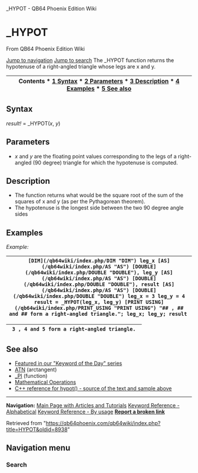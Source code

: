 


\_HYPOT - QB64 Phoenix Edition Wiki








# \_HYPOT



From QB64 Phoenix Edition Wiki



[Jump to navigation](#mw-head)
[Jump to search](#searchInput)
The \_HYPOT function returns the hypotenuse of a right-angled triangle whose legs are x and y.


  






| Contents * [1 Syntax](#Syntax) * [2 Parameters](#Parameters) * [3 Description](#Description) * [4 Examples](#Examples) * [5 See also](#See_also) |
| --- |


## Syntax


*result!* = \_HYPOT(*x*, *y*)
  




## Parameters


* *x* and *y* are the floating point values corresponding to the legs of a right-angled (90 degree) triangle for which the hypotenuse is computed.


  




## Description


* The function returns what would be the square root of the sum of the squares of x and y (as per the Pythagorean theorem).
* The hypotenuse is the longest side between the two 90 degree angle sides


  




## Examples


*Example:*





| ``` [DIM](/qb64wiki/index.php/DIM "DIM") leg_x [AS](/qb64wiki/index.php/AS "AS") [DOUBLE](/qb64wiki/index.php/DOUBLE "DOUBLE"), leg_y [AS](/qb64wiki/index.php/AS "AS") [DOUBLE](/qb64wiki/index.php/DOUBLE "DOUBLE"), result [AS](/qb64wiki/index.php/AS "AS") [DOUBLE](/qb64wiki/index.php/DOUBLE "DOUBLE") leg_x = 3 leg_y = 4 result = _HYPOT(leg_x, leg_y) [PRINT USING](/qb64wiki/index.php/PRINT_USING "PRINT USING") "## , ## and ## form a right-angled triangle."; leg_x; leg_y; result  ``` |
| --- |




| ```  3 , 4 and 5 form a right-angled triangle.  ``` |
| --- |


  




## See also


* [Featured in our "Keyword of the Day" series](https://qb64phoenix.com/forum/showthread.php?tid=1782)
* [ATN](/qb64wiki/index.php/ATN "ATN") (arctangent)
* [\_PI](/qb64wiki/index.php/PI "PI") (function)
* [Mathematical Operations](/qb64wiki/index.php/Mathematical_Operations "Mathematical Operations")
* [C++ reference for hypot() - source of the text and sample above](http://www.cplusplus.com/reference/cmath/hypot/)


  






---


**Navigation:**
[Main Page with Articles and Tutorials](/qb64wiki/index.php/Main_Page "Main Page")
[Keyword Reference - Alphabetical](/qb64wiki/index.php/Keyword_Reference_-_Alphabetical "Keyword Reference - Alphabetical")
[Keyword Reference - By usage](/qb64wiki/index.php/Keyword_Reference_-_By_usage "Keyword Reference - By usage")
**[Report a broken link](https://qb64phoenix.com/forum/showthread.php?tid=2800)**  





Retrieved from "<https://qb64phoenix.com/qb64wiki/index.php?title=HYPOT&oldid=8938>"




## Navigation menu








### Search





















